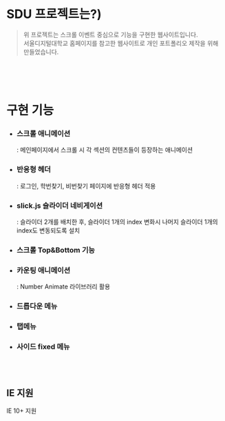 # SDU 프로젝트는?)
> 위 프로젝트는 스크롤 이벤트 중심으로 기능을 구현한 웹사이트입니다.<br/>
> 서울디지털대학교 홈페이지를 참고한 웹사이트로 개인 포트폴리오 제작을 위해 만들었습니다.

<br/><br/><br/>
# 구현 기능
  - ### 스크롤 애니메이션
    : 메인페이지에서 스크롤 시 각 섹션의 컨텐츠들이 등장하는 애니메이션
  - ### 반응형 헤더
    : 로그인, 학번찾기, 비번찾기 페이지에 반응형 헤더 적용
  - ### slick.js 슬라이더 네비게이션
    : 슬라이더 2개를 배치한 후, 슬라이더 1개의 index 변화시 나머지 슬라이더 1개의 index도 변동되도록 설치
  - ### 스크롤 Top&Bottom 기능
  - ### 카운팅 애니메이션
    : Number Animate 라이브러리 활용
  - ### 드롭다운 메뉴
  - ### 탭메뉴
  - ### 사이드 fixed 메뉴
  
<br/><br/>
## IE 지원
IE 10+ 지원
